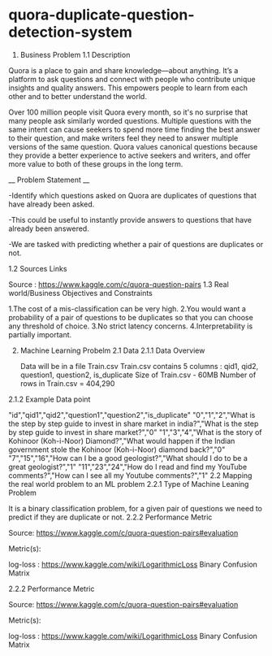 # quora-duplicate-question-detection-system

1. Business Problem
1.1 Description

Quora is a place to gain and share knowledge—about anything. It’s a platform to ask questions and connect with people who contribute unique insights and quality answers. This empowers people to learn from each other and to better understand the world.

Over 100 million people visit Quora every month, so it's no surprise that many people ask similarly worded questions. Multiple questions with the same intent can cause seekers to spend more time finding the best answer to their question, and make writers feel they need to answer multiple versions of the same question. Quora values canonical questions because they provide a better experience to active seekers and writers, and offer more value to both of these groups in the long term.

__ Problem Statement __

-Identify which questions asked on Quora are duplicates of questions that have already been asked.

-This could be useful to instantly provide answers to questions that have already been answered.

-We are tasked with predicting whether a pair of questions are duplicates or not.

1.2 Sources Links

Source : https://www.kaggle.com/c/quora-question-pairs
1.3 Real world/Business Objectives and Constraints

1.The cost of a mis-classification can be very high.
2.You would want a probability of a pair of questions to be duplicates so that you can choose any threshold of       choice.
3.No strict latency concerns.
4.Interpretability is partially important.

2. Machine Learning Probelm
2.1 Data
2.1.1 Data Overview

    Data will be in a file Train.csv
    Train.csv contains 5 columns : qid1, qid2, question1, question2, is_duplicate
    Size of Train.csv - 60MB
    Number of rows in Train.csv = 404,290

2.1.2 Example Data point

"id","qid1","qid2","question1","question2","is_duplicate" "0","1","2","What is the step by step guide to invest in share market in india?","What is the step by step guide to invest in share market?","0" "1","3","4","What is the story of Kohinoor (Koh-i-Noor) Diamond?","What would happen if the Indian government stole the Kohinoor (Koh-i-Noor) diamond back?","0" "7","15","16","How can I be a good geologist?","What should I do to be a great geologist?","1" "11","23","24","How do I read and find my YouTube comments?","How can I see all my Youtube comments?","1"
2.2 Mapping the real world problem to an ML problem
2.2.1 Type of Machine Leaning Problem

It is a binary classification problem, for a given pair of questions we need to predict if they are duplicate or not.
2.2.2 Performance Metric

Source: https://www.kaggle.com/c/quora-question-pairs#evaluation

Metric(s):

log-loss : https://www.kaggle.com/wiki/LogarithmicLoss
Binary Confusion Matrix

2.2.2 Performance Metric

Source: https://www.kaggle.com/c/quora-question-pairs#evaluation

Metric(s):

log-loss : https://www.kaggle.com/wiki/LogarithmicLoss
Binary Confusion Matrix
